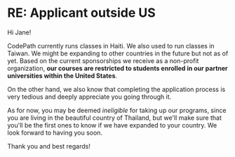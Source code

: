 # RE: Applicant outside US

Hi Jane!

CodePath currently runs classes in Haiti. We also used to run classes in Taiwan. We might be expanding to other countries in the future but not as of yet. Based on the current sponsorships we receive as a non-profit organization, **our courses are restricted to students enrolled in our partner universities within the United States**. 

On the other hand, we also know that completing the application process is very tedious and deeply appreciate you going through it.

As for now, you may be deemed *ineligible* for taking up our programs, since you are living in the beautiful country of Thailand, but we'll make sure that you'll be the first ones to know if we have expanded to your country. We look forward to having you soon.

Thank you and best regards!